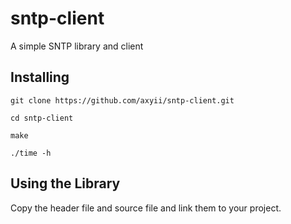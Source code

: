 # sntp-client

A simple SNTP library and client

## Installing

```shell
git clone https://github.com/axyii/sntp-client.git
```

```shell
cd sntp-client
```

```shell
make
```
```shell
./time -h
```


## Using the Library

Copy the header file and source file and link them to your project.
